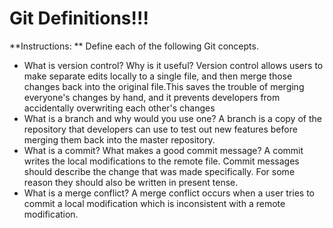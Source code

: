 # Git Definitions!!!

**Instructions: ** Define each of the following Git concepts.

* What is version control?  Why is it useful?
Version control allows users to make separate edits locally to a single file, and then merge those changes back into the original file.This saves the trouble of merging everyone's changes by hand, and it prevents developers from accidentally overwriting each other's changes
* What is a branch and why would you use one?
A branch is a copy of the repository that developers can use to test out new features before merging them back into the master repository.
* What is a commit? What makes a good commit message?
A commit writes the local modifications to the remote file. Commit messages should describe the change that was made specifically. For some reason they should also be written in present tense.
* What is a merge conflict?
A merge conflict occurs when a user tries to commit a local modification which is inconsistent with a remote modification.
